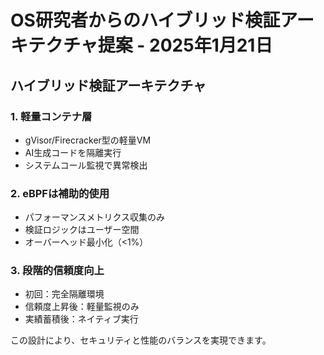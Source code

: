 # OS研究者からのハイブリッド検証アーキテクチャ提案 - 2025年1月21日

## ハイブリッド検証アーキテクチャ

### 1. 軽量コンテナ層
- gVisor/Firecracker型の軽量VM
- AI生成コードを隔離実行
- システムコール監視で異常検出

### 2. eBPFは補助的使用
- パフォーマンスメトリクス収集のみ
- 検証ロジックはユーザー空間
- オーバーヘッド最小化（<1%）

### 3. 段階的信頼度向上
- 初回：完全隔離環境
- 信頼度上昇後：軽量監視のみ
- 実績蓄積後：ネイティブ実行

この設計により、セキュリティと性能のバランスを実現できます。
